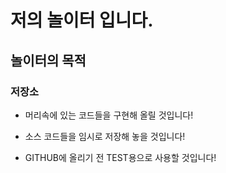# 저의 놀이터 입니다.
 
 ## 놀이터의 목적
 
 ### 저장소
- 머리속에 있는 코드들을 구현해 올릴 것입니다!

- 소스 코드들을 임시로 저장해 놓을 것입니다!

- GITHUB에 올리기 전 TEST용으로 사용할 것입니다!
